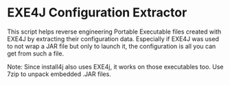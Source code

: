 # EXE4J Configuration Extractor

This script helps reverse engineering Portable Executable files created with EXE4J by extracting their configuration data.
Especially if EXE4J was used to not wrap a JAR file but only to launch it, the configuration is all you can get from such a file.

Note: Since install4j also uses EXE4j, it works on those executables too. Use 7zip to unpack embedded .JAR files.

